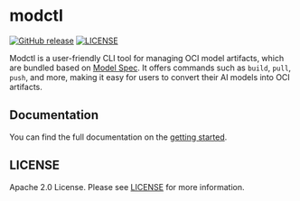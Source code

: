# modctl

[![GitHub release](https://img.shields.io/github/release/CloudNativeAI/modctl.svg)](https://github.com/CloudNativeAI/modctl/releases)
[![LICENSE](https://img.shields.io/github/license/CloudNativeAI/modctl.svg?style=flat-square)](https://github.com/CloudNativeAI/modctl/blob/main/LICENSE)

Modctl is a user-friendly CLI tool for managing OCI model artifacts, which are bundled based on [Model Spec](https://github.com/CloudNativeAI/model-spec).
It offers commands such as `build`, `pull`, `push`, and more, making it easy for users to convert their AI models into OCI artifacts.

## Documentation

You can find the full documentation on the [getting started](./docs/getting-started.md).

## LICENSE

Apache 2.0 License. Please see [LICENSE](LICENSE) for more information.
